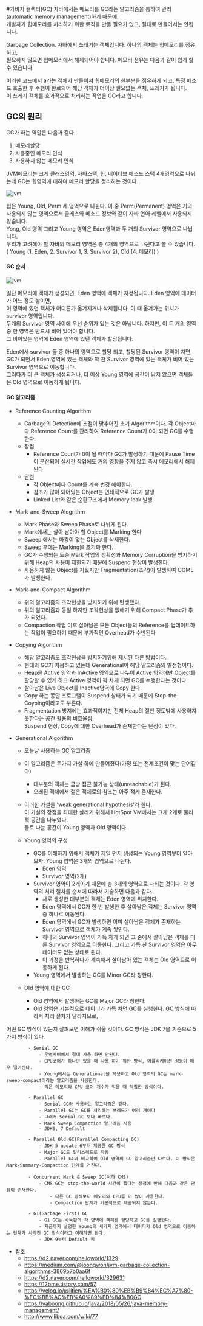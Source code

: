 #가비지 컬렉터(GC)
자바에서는 메모리를 GC라는 알고리즘을 통하여 관리(automatic memory management)하기 때문에,   
개발자가 힙메모리를 처리하기 위한 로직을 만들 필요가 없고, 절대로 만들어서는 안됩니다.

Garbage Collection. 자바에서 쓰레기는 객체입니다. 하나의 객체는 힙메모리를 점유하고,   
필요하지 않으면 힙메모리에서 해제되어야 합니다. 메모리 점유는 다음과 같이 쉽게 할 수 있습니다.

이러한 코드에서 a라는 객체가 만들어져 힙메모리의 한부분을 점유하게 되고, 특정 메소드 호출한 후 수행이 완료되어 해당 객체가 더이상 필요없는 객체, 쓰레기가 됩니다.   
이 쓰레기 객체를 효과적으로 처리하는 작업을 GC라고 합니다.

## GC의 원리
GC가 하는 역할은 다음과 같다.
1. 메모리할당
2. 사용중인 메모리 인식
3. 사용하지 않는 메모리 인식

JVM메모리는 크게 클래스영역, 자바스택, 힙, 네이티브 메소드 스택 4개영역으로 나뉘는데 GC는 힙영역에 대하여 메모리 할당을 정리하는 것이다.

![jvm](./img/jvm.png)

힙은 Young, Old, Perm 세 영역으로 나뉜다.
이 중 Perm(Permanent) 영역은 거의 사용되지 않는 영역으로서 클래스와 메소드 정보와 같이 자바 언어 레벨에서 사용되지 않습니다.   
Yong, Old 영역 그리고 Young 영역은 Eden영역과 두 개의 Survivor 영역으로 나뉩니다.   
우리가 고려해야 할 자바의 메모리 영역은 총 4개의 영역으로 나뉜다고 볼 수 있습니다.  ( Young (1. Eden, 2. Survivor 1, 3. Survivor 2), Old (4. 메모리) )

#### GC 순서

![jvm](./img/minor.png)

일단 메모리에 객체가 생성되면, Eden 영역에 객체가 지정됩니다.  Eden 영역에 데이터가 어느 정도 쌓이면,   
이 영역에 있던 객체가 어디론가 옮겨지거나 삭제됩니다. 이 때 옮겨가는 위치가 survivor 영역입니다.   
두개의 Survivor 영역 사이에 우선 순위가 있는 것은 아닙니다. 하지만, 이 두 개의 영역 중 한 영역은 반드시 비어 있어야 합니다.   
그 비어있는 영역에 Eden 영역에 있던 객체가 할당됩니다.

Eden에서 survivor 둘 중 하나의 영역으로 할당 되고, 할당된 Survivor 영역이 차면,   
GC가 되면서 Eden 영역에 있는 객체와 꽉 찬 Survivor 영역에 있는 객체가 비어 있는 Survivor 영역으로 이동합니다.   
그러다가 더 큰 객체가 생성되거나, 더 이상 Young 영역에 공간이 남지 않으면 객체들은 Old 영역으로 이동하게 됩니다.

#### GC 알고리즘 
- Reference Counting Algorithm
    - Garbage의 Detection에 초점이 맞추어진 초기 Algorithm이다. 각 Object마다 Reference Count를 관리하여 Reference Count가 0이 되면 GC를 수행한다.
    - 장점
        - Reference Count가 0이 될 때마다 GC가 발생하기 때문에 Pause Time이 분산되어 실시간 작업에도 거의 영향을 주지 않고 즉시 메모리에서 해제된다
    - 단점
        - 각 Object마다 Count를 계속 변경 해야한다.
        - 참조가 많이 되어있는 Object는 연쇄적으로 GC가 발생
        - Linked List와 같은 순환구조에서 Memory leak 발생
        
- Mark-and-Sweep Alogrithm
    - Mark Phase와 Sweep Phase로 나뉘게 된다.
    - Mark에서는 살아 남아야 할 Object를 Marking 한다
    - Sweep 에서는 마킹이 없는 Object를 삭제한다.
    - Sweep 후에는 Marking을 초기화 한다.
    - GC가 수행되는 도중 Mark 작업의 정확성과 Memory Corruption을 방지하기 위해 Heap의 사용이 제한되기 때문에 Suspend 현상이 발생한다.
    - 사용하지 않는 Object를 지웠지만 Fragmentation(조각)이 발생하여 OOME가 발생한다.
    
- Mark-and-Compact Algorithm
    - 위의 알고리즘의 조각현상을 방지하기 위해 탄생했다.
    - 위의 알고리즘과 동일 하지만 조각현상을 없애기 위해 Compact Phase가 추가 되었다.
    - Compaction 작업 이후 살아남은 모든 Object들의 Reference를 업데이트하는 작업이 필요하기 때문에 부가적인 Overhead가 수반된다
    
- Copying Algorithm
    - 해당 알고리즘도 조각현상을 방지하기위해 제시된 다른 방법이다.
    - 현대의 GC가 차용하고 있는데 Generational이 해당 알고리즘의 발전형이다.
    - Heap을 Active 영역과 InActive 영역으로 나누어 Active 영역에만 Object를 할당할 수 있게 하고 Active 영역이 꽉 차게 되면 GC를 수행한다는 것이다. 
    - 살아남은 Live Object를 Inactive영역에 Copy 한다.
    - Copy 하는 동안 프로그램이 Suspend 상태가 되기 때문에 Stop-the-Coyping이라고도 부른다.
    - Fragmentation 방지에는 효과적이지만 전체 Heap의 절반 정도밖에 사용하지 못한다는 공간 활용의 비효율성,  
      Suspend 현상, Copy에 대한 Overhead가 존재한다는 단점이 있다.
      
- Generational Algorithm
    - 오늘날 사용하는 GC 알고리즘
    - 이 알고리즘은 두가지 가설 하에 만들어졌다(가정 또는 전제조건이 맞는 단어같다)
        - 대부분의 객체는 금방 접근 불가능 상태(unreachable)가 된다.
        - 오래된 객체에서 젊은 객체로의 참조는 아주 적게 존재한다. 
        
    - 이러한 가설을 'weak generational hypothesis'라 한다.   
      이 가설의 장점을 최대한 살리기 위해서 HotSpot VM에서는 크게 2개로 물리적 공간을 나누었다.   
      둘로 나눈 공간이 Young 영역과 Old 영역이다.
      
    - Young 영역의 구성
        - GC를 이해하기 위해서 객체가 제일 먼저 생성되는 Young 영역부터 알아보자. Young 영역은 3개의 영역으로 나뉜다.
            - Eden 영역
          - Survivor 영역(2개)
      - Survivor 영역이 2개이기 때문에 총 3개의 영역으로 나뉘는 것이다. 각 영역의 처리 절차를 순서에 따라서 기술하면 다음과 같다.
          - 새로 생성한 대부분의 객체는 Eden 영역에 위치한다.
          - Eden 영역에서 GC가 한 번 발생한 후 살아남은 객체는 Survivor 영역 중 하나로 이동된다.
          - Eden 영역에서 GC가 발생하면 이미 살아남은 객체가 존재하는 Survivor 영역으로 객체가 계속 쌓인다.
          - 하나의 Survivor 영역이 가득 차게 되면 그 중에서 살아남은 객체를 다른 Survivor 영역으로 이동한다. 그리고 가득 찬 Survivor 영역은 아무 데이터도 없는 상태로 된다.
          - 이 과정을 반복하다가 계속해서 살아남아 있는 객체는 Old 영역으로 이동하게 된다.
      - Young 영역에서 발생하는 GC를 Minor GC라 칭한다.

    - Old 영역에 대한 GC
        - Old 영역에서 발생하는 GC를 Major GC라 칭한다.
        - Old 영역은 기본적으로 데이터가 가득 차면 GC를 실행한다. GC 방식에 따라서 처리 절차가 달라지므로,   
            
어떤 GC 방식이 있는지 살펴보면 이해가 쉬울 것이다. GC 방식은 JDK 7을 기준으로 5가지 방식이 있다.

            - Serial GC
                - 운영서버에서 절대 사용 하면 안된다.
                - CPU코어가 하나만 있을 때 사용 하기 위한 방식, 어플리케이션 성능이 매우 떨어진다.
                - Young에서는 Generational을 사용하고 Old 영역의 GC는 mark-sweep-compact이라는 알고리즘을 사용한다.
                - 적은 메모리와 CPU 코어 개수가 적을 때 적합한 방식이다.
                
            - Parallel GC
                - Serial GC와 사용하는 알고리즘은 같다.
                - Parallel GC는 GC를 처리하는 쓰레드가 여러 개이다
                - 그래서 Serial GC 보다 빠르다.
                - Mark Sweep Compaction 알고리즘 사용 
                - JDK6, 7 Default
 
            - Parallel Old GC(Parallel Compacting GC)
                - JDK 5 update 6부터 제공한 GC 방식
                - Major GC도 멀티스레드로 작동
                - Parallel GC와 비교하여 Old 영역의 GC 알고리즘만 다르다. 이 방식은 Mark-Summary-Compaction 단계를 거친다.
                
            - Concurrent Mark & Sweep GC(이하 CMS)
                - CMS GC는 stop-the-world 시간이 짧다는 장점에 반해 다음과 같은 단점이 존재한다.
                    - 다른 GC 방식보다 메모리와 CPU를 더 많이 사용한다.
                    - Compaction 단계가 기본적으로 제공되지 않는다.
                    
            - G1(Garbage First) GC
                - G1 GC는 바둑판의 각 영역에 객체를 할당하고 GC를 실행한다.
                - 지금까지 설명한 Young의 세가지 영역에서 데이터가 Old 영역으로 이동하는 단계가 사라진 GC 방식이라고 이해하면 된다. 
                - JDK 9부터 Default 됨   
- 참조
    - https://d2.naver.com/helloworld/1329
    - https://medium.com/@joongwon/jvm-garbage-collection-algorithms-3869b7b0aa6f
    - https://d2.naver.com/helloworld/329631
    - https://12bme.tistory.com/57
    - https://velog.io/@litien/%EA%B0%80%EB%B9%84%EC%A7%80-%EC%BB%AC%EB%A0%89%ED%84%B0GC
    - https://yaboong.github.io/java/2018/05/26/java-memory-management/
    - http://www.libqa.com/wiki/77